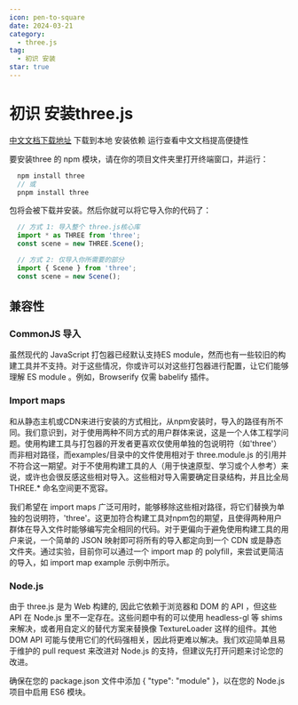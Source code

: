 ```yaml
---
icon: pen-to-square
date: 2024-03-21
category:
  - three.js
tag:
  - 初识 安装
star: true
---
```


# 初识 安装three.js

[中文文档下载地址](https://gitee.com/xin_hu199/threejs-code-public)  下载到本地 安装依赖 运行查看中文文档提高便捷性


要安装three 的 npm 模块，请在你的项目文件夹里打开终端窗口，并运行：
```ts
  npm install three
  // 或
  pnpm install three
```
包将会被下载并安装。然后你就可以将它导入你的代码了：

```ts
  // 方式 1: 导入整个 three.js核心库
  import * as THREE from 'three';
  const scene = new THREE.Scene();

  // 方式 2: 仅导入你所需要的部分
  import { Scene } from 'three';
  const scene = new Scene();
```



<!-- more -->

## 兼容性

### CommonJS 导入
虽然现代的 JavaScript 打包器已经默认支持ES module，然而也有一些较旧的构建工具并不支持。对于这些情况，你或许可以对这些打包器进行配置，让它们能够理解 ES module 。例如，Browserify 仅需 babelify 插件。

###  Import maps
和从静态主机或CDN来进行安装的方式相比，从npm安装时，导入的路径有所不同。我们意识到，对于使用两种不同方式的用户群体来说，这是一个人体工程学问题。使用构建工具与打包器的开发者更喜欢仅使用单独的包说明符（如'three'）而非相对路径，而examples/目录中的文件使用相对于 three.module.js 的引用并不符合这一期望。对于不使用构建工具的人（用于快速原型、学习或个人参考）来说，或许也会很反感这些相对导入。这些相对导入需要确定目录结构，并且比全局 THREE.* 命名空间更不宽容。

我们希望在 import maps 广泛可用时，能够移除这些相对路径，将它们替换为单独的包说明符，'three'。这更加符合构建工具对npm包的期望，且使得两种用户群体在导入文件时能够编写完全相同的代码。对于更偏向于避免使用构建工具的用户来说，一个简单的 JSON 映射即可将所有的导入都定向到一个 CDN 或是静态文件夹。通过实验，目前你可以通过一个 import map 的 polyfill，来尝试更简洁的导入，如 import map example 示例中所示。

###  Node.js
由于 three.js 是为 Web 构建的, 因此它依赖于浏览器和 DOM 的 API ，但这些 API 在 Node.js 里不一定存在。这些问题中有的可以使用 headless-gl 等 shims 来解决，或者用自定义的替代方案来替换像 TextureLoader 这样的组件。其他 DOM API 可能与使用它们的代码强相关，因此将更难以解决。我们欢迎简单且易于维护的 pull request 来改进对 Node.js 的支持，但建议先打开问题来讨论您的改进。

确保在您的 package.json 文件中添加 { "type": "module" }，以在您的 Node.js 项目中启用 ES6 模块。
